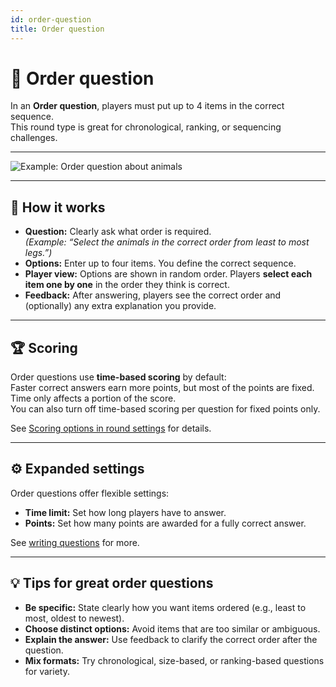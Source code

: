 ```yaml
---
id: order-question
title: Order question
---
```


# 🔀 Order question

In an **Order question**, players must put up to 4 items in the correct sequence.\
This round type is great for chronological, ranking, or sequencing challenges.

---

![Example: Order question about animals](/images/question-modes/order-question/order-question-example.png)

---

## 📝 How it works

- **Question:** Clearly ask what order is required.\
  _(Example: “Select the animals in the correct order from least to most legs.”)_
- **Options:** Enter up to four items. You define the correct sequence.
- **Player view:** Options are shown in random order. Players **select each item one by one** in the order they think is correct.
- **Feedback:** After answering, players see the correct order and (optionally) any extra explanation you provide.

---

## 🏆 Scoring

Order questions use **time-based scoring** by default:\
Faster correct answers earn more points, but most of the points are fixed. Time only affects a portion of the score.\
You can also turn off time-based scoring per question for fixed points only.

See [Scoring options in round settings](../editor/008-round-options.md#scoring) for details.

---

## ⚙️ Expanded settings

Order questions offer flexible settings:

- **Time limit:** Set how long players have to answer.
- **Points:** Set how many points are awarded for a fully correct answer.

See [writing questions](../editor/005-writing-questions.md) for more.

---

## 💡 Tips for great order questions

- **Be specific:** State clearly how you want items ordered (e.g., least to most, oldest to newest).
- **Choose distinct options:** Avoid items that are too similar or ambiguous.
- **Explain the answer:** Use feedback to clarify the correct order after the question.
- **Mix formats:** Try chronological, size-based, or ranking-based questions for variety.

